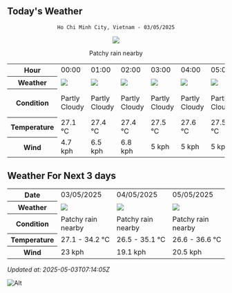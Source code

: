 ## Today's Weather
<div align="center">

`Ho Chi Minh City, Vietnam - 03/05/2025`

<img src="https://cdn.weatherapi.com/weather/64x64/day/176.png"/>

Patchy rain nearby

</div>


<table>
    <tr>
        <th>Hour</th>
          <td>00:00</div>   <td>01:00</div>   <td>02:00</div>   <td>03:00</div>   <td>04:00</div>   <td>05:00</div>   <td>06:00</div>   <td>07:00</div>   <td>08:00</div>   <td>09:00</div>   <td>10:00</div>   <td>11:00</div>   <td>12:00</div>   <td>13:00</div>   <td>$${\color{red}14:00}$$</td>   <td>15:00</div>   <td>16:00</div>   <td>17:00</div>   <td>18:00</div>   <td>19:00</div>   <td>20:00</div>   <td>21:00</div>   <td>22:00</div>   <td>23:00</div> 
    </tr>
    <tr>
        <th>Weather</th>
        <td><img src="https://cdn.weatherapi.com/weather/64x64/night/116.png"></img></td><td><img src="https://cdn.weatherapi.com/weather/64x64/night/116.png"></img></td><td><img src="https://cdn.weatherapi.com/weather/64x64/night/116.png"></img></td><td><img src="https://cdn.weatherapi.com/weather/64x64/night/116.png"></img></td><td><img src="https://cdn.weatherapi.com/weather/64x64/night/116.png"></img></td><td><img src="https://cdn.weatherapi.com/weather/64x64/night/116.png"></img></td><td><img src="https://cdn.weatherapi.com/weather/64x64/day/119.png"></img></td><td><img src="https://cdn.weatherapi.com/weather/64x64/day/119.png"></img></td><td><img src="https://cdn.weatherapi.com/weather/64x64/day/116.png"></img></td><td><img src="https://cdn.weatherapi.com/weather/64x64/day/116.png"></img></td><td><img src="https://cdn.weatherapi.com/weather/64x64/day/122.png"></img></td><td><img src="https://cdn.weatherapi.com/weather/64x64/day/119.png"></img></td><td><img src="https://cdn.weatherapi.com/weather/64x64/day/176.png"></img></td><td><img src="https://cdn.weatherapi.com/weather/64x64/day/116.png"></img></td><td><img src="https://cdn.weatherapi.com/weather/64x64/day/302.png"></img></td><td><img src="https://cdn.weatherapi.com/weather/64x64/day/116.png"></img></td><td><img src="https://cdn.weatherapi.com/weather/64x64/day/116.png"></img></td><td><img src="https://cdn.weatherapi.com/weather/64x64/day/116.png"></img></td><td><img src="https://cdn.weatherapi.com/weather/64x64/day/116.png"></img></td><td><img src="https://cdn.weatherapi.com/weather/64x64/night/119.png"></img></td><td><img src="https://cdn.weatherapi.com/weather/64x64/night/119.png"></img></td><td><img src="https://cdn.weatherapi.com/weather/64x64/night/116.png"></img></td><td><img src="https://cdn.weatherapi.com/weather/64x64/night/176.png"></img></td><td><img src="https://cdn.weatherapi.com/weather/64x64/night/176.png"></img></td>
    </tr>
    <tr>
        <th>Condition</th>
        <td width="200px">Partly Cloudy </td><td width="200px">Partly Cloudy </td><td width="200px">Partly Cloudy </td><td width="200px">Partly Cloudy </td><td width="200px">Partly Cloudy </td><td width="200px">Partly Cloudy </td><td width="200px">Cloudy </td><td width="200px">Cloudy </td><td width="200px">Partly Cloudy </td><td width="200px">Partly Cloudy </td><td width="200px">Overcast </td><td width="200px">Cloudy </td><td width="200px">Patchy rain nearby</td><td width="200px">Partly Cloudy </td><td width="200px">Moderate rain</td><td width="200px">Partly Cloudy </td><td width="200px">Partly Cloudy </td><td width="200px">Partly Cloudy </td><td width="200px">Partly Cloudy </td><td width="200px">Cloudy </td><td width="200px">Cloudy </td><td width="200px">Partly Cloudy </td><td width="200px">Patchy rain nearby</td><td width="200px">Patchy rain nearby</td>
    </tr>
    <tr>
        <th>Temperature</th>
        <td>27.1 °C</td><td>27.4 °C</td><td>27.4 °C</td><td>27.5 °C</td><td>27.6 °C</td><td>27.5 °C</td><td>27.4 °C</td><td>28.3 °C</td><td>29.6 °C</td><td>31.5 °C</td><td>33.6 °C</td><td>34.2 °C</td><td>33.8 °C</td><td>33 °C</td><td>35.1 °C</td><td>33.1 °C</td><td>32.3 °C</td><td>30.5 °C</td><td>28.9 °C</td><td>28.5 °C</td><td>28.3 °C</td><td>28.2 °C</td><td>28 °C</td><td>27.4 °C</td>
    </tr>
    <tr>
        <th>Wind</th>
        <td>4.7 kph</td><td>6.5 kph</td><td>6.8 kph</td><td>5 kph</td><td>5 kph</td><td>5 kph</td><td>6.5 kph</td><td>8.3 kph</td><td>9.4 kph</td><td>11.9 kph</td><td>14 kph</td><td>17.6 kph</td><td>21.6 kph</td><td>23 kph</td><td>23 kph</td><td>21.6 kph</td><td>20.9 kph</td><td>20.9 kph</td><td>16.2 kph</td><td>14 kph</td><td>15.5 kph</td><td>13.3 kph</td><td>9 kph</td><td>5 kph</td>
    </tr>
</table>


## Weather For Next 3 days


<table>
    <tr>
        <th>Date</th>
        <td>03/05/2025</td><td>04/05/2025</td><td>05/05/2025</td>
    </tr>
    <tr>
        <th>Weather</th>
        <td><img src="https://cdn.weatherapi.com/weather/64x64/day/176.png"></img></td><td><img src="https://cdn.weatherapi.com/weather/64x64/day/176.png"></img></td><td><img src="https://cdn.weatherapi.com/weather/64x64/day/176.png"></img></td>
    </tr>
    <tr>
        <th>Condition</th>
        <td width="200px">Patchy rain nearby</td><td width="200px">Patchy rain nearby</td><td width="200px">Patchy rain nearby</td>
    </tr>
    <tr>
        <th>Temperature</th>
        <td>27.1 -  34.2 °C</td><td>26.5 -  35.1 °C</td><td>26.6 -  36.6 °C</td>
    </tr>
    <tr>
        <th>Wind</th>
        <td>23 kph</td><td>19.1 kph</td><td>20.5 kph</td>
    </tr>
</table>


*Updated at: 2025-05-03T07:14:05Z*

![Alt](https://repobeats.axiom.co/api/embed/7d451ae2cdef1648d2e14e5cc714356b2ebae209.svg "Repobeats analytics image")